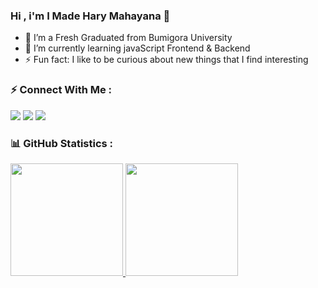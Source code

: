 ### Hi , i'm I Made Hary Mahayana 👋

- 🔭 I’m a Fresh Graduated from Bumigora University
- 🌱 I’m currently learning javaScript Frontend & Backend
- ⚡ Fun fact: I like to be curious about new things that I find interesting

### ⚡ Connect With Me :
  <a target="_blank" href="https://mail.google.com/mail/u/0/#inbox?compose=CllgCKCHTwTJJJjNJbzCWdJsldmjCFvbKFCQXgXpVqrJWdDDqFskcLCMzlwCrLVglvSNvgtqrpL" ><img src="https://img.shields.io/badge/-Gmail-D14836?style=for-the-badge&logo=Gmail&logoColor=white"></img></a>
    <a target="_blank" href="https://www.instagram.com/arikmahayana/"><img src="https://img.shields.io/badge/instagram-%23E4405F.svg?style=for-the-badge&logo=Instagram&logoColor=white"></img></a>
    <a target="_blank" href="https://www.linkedin.com/in/i-made-hary-mahayana-130070225/"><img src="https://img.shields.io/badge/-LinkedIn-0077B5?style=for-the-badge&logo=Linkedin&logoColor=white"></img></a>

### 📊 GitHub Statistics :

  <a href="https://github.com/harymahayana07">
<img height="180em" src="https://github-readme-stats-eight-theta.vercel.app/api?username=harymahayana07&show_icons=true&theme=algolia&include_all_commits=true&count_private=true"/>
    <img height="180em" src="https://github-readme-stats-eight-theta.vercel.app/api/top-langs/?username=harymahayana07&layout=compact&langs_count=8&theme=algolia"/>
  </a>
